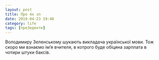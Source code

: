 ```yaml
---
layout: post
title: Про 4к зп
date: 2019-04-23 19:48 
category: life
tags: [преЗеденте]
---
```

Володимиру Зеленському шукають викладача української мови. Тож скоро ми взнаємо ім’я вчителя, в котрого буде обіцяна зарплата в чотири штуки баксів.

